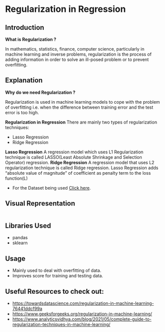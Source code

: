 # **Regularization in Regression**

##  **Introduction**

**What is Regularization ?**


In mathematics, statistics, finance, computer science, particularly in machine learning and inverse problems, regularization is the process of adding information in order to solve an ill-posed problem or to prevent overfitting.

## **Explanation**

**Why do we need Regularization ?**

Regularization is used in machine learning models to cope with the problem of overfitting i.e. when the difference between training error and the test error is too high.

**Regularization in Regression**
There are mainly two types of regularization techniques:


- Lasso Regression
- Ridge Regression

**Lasso Regression**
A regression model which uses L1 Regularization technique is called LASSO(Least Absolute Shrinkage and Selection Operator) regression.
**Ridge Regression**
A regression model that uses L2 regularization technique is called Ridge regression. 
Lasso Regression adds “absolute value of magnitude” of coefficient as penalty term to the loss function(L)


- For the Dataset being used [Click here](https://www.kaggle.com/quantbruce/real-estate-price-prediction).

## **Visual Representation**

![]()

## **Libraries Used**

- pandas
- sklearn

## **Usage**

- Mainly used to deal with overfitting of data.
- Improves score for training and testing data.

## **Useful Resources to check out:**

- https://towardsdatascience.com/regularization-in-machine-learning-76441ddcf99a
- https://www.geeksforgeeks.org/regularization-in-machine-learning/
- https://www.analyticsvidhya.com/blog/2021/05/complete-guide-to-regularization-techniques-in-machine-learning/

